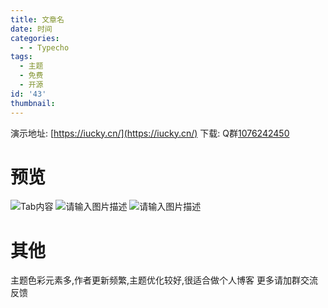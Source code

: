 ```yaml
---
title: 文章名
date: 时间
categories:
  - - Typecho
tags:
  - 主题
  - 免费
  - 开源
id: '43'
thumbnail:
---
```



演示地址: [https://iucky.cn/](https://iucky.cn/) 下载: Q群[1076242450](https://jq.qq.com/?_wv=1027&k=ffQqfOvK)

# 预览

![Tab内容](https://cdn.uzz5.com/imgs/2021/02/28/GS96Twn1.webp "Tab内容") ![请输入图片描述](https://cdn.uzz5.com/imgs/2021/02/28/qqrDouzt.webp "请输入图片描述") ![请输入图片描述](https://cdn.uzz5.com/imgs/2021/02/28/MhJ8XMqN.webp "请输入图片描述")

# 其他

主题色彩元素多,作者更新频繁,主题优化较好,很适合做个人博客 更多请加群交流反馈